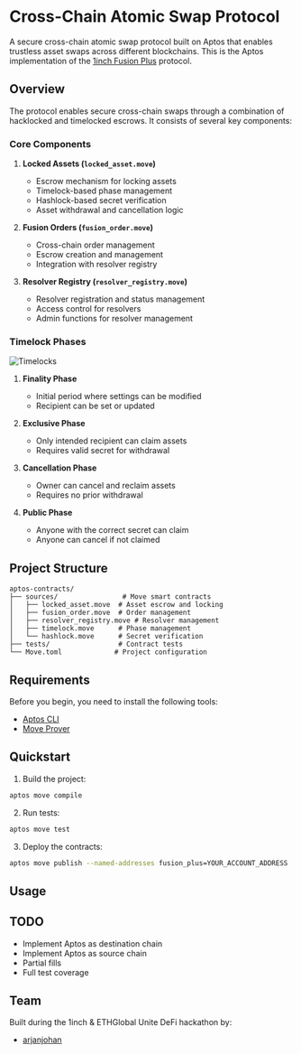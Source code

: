 # Cross-Chain Atomic Swap Protocol

A secure cross-chain atomic swap protocol built on Aptos that enables trustless asset swaps across different blockchains. This is the Aptos implementation of the [1inch Fusion Plus](https://github.com/1inch/cross-chain-swap) protocol.

## Overview

The protocol enables secure cross-chain swaps through a combination of hacklocked and timelocked escrows. It consists of several key components:

### Core Components

1. **Locked Assets (`locked_asset.move`)**
   - Escrow mechanism for locking assets
   - Timelock-based phase management
   - Hashlock-based secret verification
   - Asset withdrawal and cancellation logic

2. **Fusion Orders (`fusion_order.move`)**
   - Cross-chain order management
   - Escrow creation and management
   - Integration with resolver registry

3. **Resolver Registry (`resolver_registry.move`)**
   - Resolver registration and status management
   - Access control for resolvers
   - Admin functions for resolver management

### Timelock Phases

![Timelocks](../timelocks.png)

1. **Finality Phase**
   - Initial period where settings can be modified
   - Recipient can be set or updated

2. **Exclusive Phase**
   - Only intended recipient can claim assets
   - Requires valid secret for withdrawal

3. **Cancellation Phase**
   - Owner can cancel and reclaim assets
   - Requires no prior withdrawal

4. **Public Phase**
   - Anyone with the correct secret can claim
   - Anyone can cancel if not claimed

## Project Structure

```
aptos-contracts/
├── sources/                # Move smart contracts
│   ├── locked_asset.move  # Asset escrow and locking
│   ├── fusion_order.move  # Order management
│   ├── resolver_registry.move # Resolver management
│   ├── timelock.move      # Phase management
│   └── hashlock.move      # Secret verification
├── tests/                 # Contract tests
└── Move.toml             # Project configuration
```

## Requirements

Before you begin, you need to install the following tools:

- [Aptos CLI](https://aptos.dev/tools/aptos-cli/)
- [Move Prover](https://aptos.dev/tools/install-move-prover/)

## Quickstart

1. Build the project:
```bash
aptos move compile
```

2. Run tests:
```bash
aptos move test
```

3. Deploy the contracts:
```bash
aptos move publish --named-addresses fusion_plus=YOUR_ACCOUNT_ADDRESS
```

## Usage

<!-- TODO: Replace this with user friendly scripts -->


## TODO

- Implement Aptos as destination chain
- Implement Aptos as source chain
- Partial fills
- Full test coverage

## Team

Built during the 1inch & ETHGlobal Unite DeFi hackathon by:
- [arjanjohan](https://x.com/arjanjohan/)
